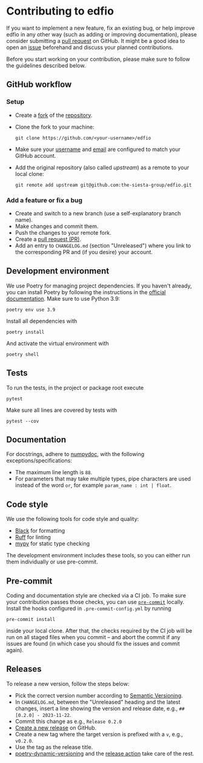 # Contributing to edfio
If you want to implement a new feature, fix an existing bug, or help improve edfio in any other way (such as adding or improving documentation), please consider submitting a [pull request](https://github.com/the-siesta-group/edfio/pulls) on GitHub.
It might be a good idea to open an [issue](https://github.com/the-siesta-group/edfio/issues) beforehand and discuss your planned contributions.

Before you start working on your contribution, please make sure to follow the guidelines described below.


## GitHub workflow
### Setup
- Create a [fork](https://docs.github.com/en/get-started/quickstart/fork-a-repo) of the [repository](https://github.com/the-siesta-group/edfio).
- Clone the fork to your machine:

      git clone https://github.com/<your-username>/edfio

- Make sure your [username](https://docs.github.com/en/get-started/getting-started-with-git/setting-your-username-in-git) and [email](https://docs.github.com/en/github/setting-up-and-managing-your-github-user-account/managing-email-preferences/setting-your-commit-email-address#setting-your-commit-email-address-in-git) are configured to match your GitHub account.
- Add the original repository (also called _upstream_) as a remote to your local clone:

      git remote add upstream git@github.com:the-siesta-group/edfio.git


### Add a feature or fix a bug
- Create and switch to a new branch (use a self-explanatory branch name).
- Make changes and commit them.
- Push the changes to your remote fork.
- Create a [pull request (PR)](https://github.com/the-siesta-group/edfio/pulls).
- Add an entry to `CHANGELOG.md` (section "Unreleased") where you link to the corresponding PR and (if you desire) your account.


## Development environment
We use Poetry for managing project dependencies.
If you haven't already, you can install Poetry by following the instructions in the [official documentation](https://python-poetry.org/docs/#installing-with-the-official-installer).
Make sure to use Python 3.9:

    poetry env use 3.9

Install all dependencies with

    poetry install

And activate the virtual environment with

    poetry shell


## Tests
To run the tests, in the project or package root execute

    pytest

Make sure all lines are covered by tests with

    pytest --cov


## Documentation
For docstrings, adhere to [numpydoc](https://numpydoc.readthedocs.io/en/latest/format.html), with the following exceptions/specifications:
- The maximum line length is `88`.
- For parameters that may take multiple types, pipe characters are used instead of the word `or`, for example `param_name : int | float`.


## Code style
We use the following tools for code style and quality:
- [Black](https://black.readthedocs.io/en/stable/) for formatting
- [Ruff](https://docs.astral.sh/ruff/) for linting
- [mypy](https://mypy.readthedocs.io/en/stable/) for static type checking

The development environment includes these tools, so you can either run them individually or use pre-commit.


## Pre-commit
Coding and documentation style are checked via a CI job.
To make sure your contribution passes those checks, you can use [`pre-commit`](https://pre-commit.com/) locally.
Install the hooks configured in `.pre-commit-config.yml` by running

    pre-commit install

inside your local clone.
After that, the checks required by the CI job will be run on all staged files when you commit – and abort the commit if any issues are found (in which case you should fix the issues and commit again).


## Releases
To release a new version, follow the steps below:
- Pick the correct version number according to [Semantic Versioning](https://semver.org/).
- In `CHANGELOG.md`, between the "Unreleased" heading and the latest changes, insert a line showing the version and release date, e.g., `## [0.2.0] - 2023-11-22`.
- Commit this change as e.g., `Release 0.2.0`
- [Create a new release](https://github.com/the-siesta-group/edfio/releases/new) on GitHub.
- Create a new tag where the target version is prefixed with a `v`, e.g., `v0.2.0`.
- Use the tag as the release title.
- [poetry-dynamic-versioning](https://github.com/mtkennerly/poetry-dynamic-versioning) and the [release action](https://github.com/the-siesta-group/edfio/blob/main/.github/workflows/release.yml) take care of the rest.
